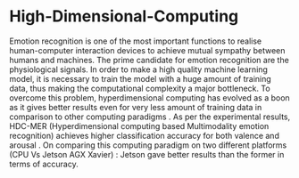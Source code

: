 # High-Dimensional-Computing

Emotion recognition is one of the most important functions to realise human-computer
interaction devices to achieve mutual sympathy between humans and machines.
The prime candidate for emotion recognition are the physiological signals. In order to make a
high quality machine learning model, it is necessary to train the model with a huge amount of
training data, thus making the computational complexity a major bottleneck.
To overcome this problem, hyperdimensional computing has evolved as a boon as it gives
better results even for very less amount of training data in comparison to other computing
paradigms .
As per the experimental results, HDC-MER (Hyperdimensional computing based Multimodality
emotion recognition) achieves higher classification accuracy for both valence and arousal .
On comparing this computing paradigm on two different platforms (CPU Vs Jetson AGX Xavier)
: Jetson gave better results than the former in terms of accuracy.
